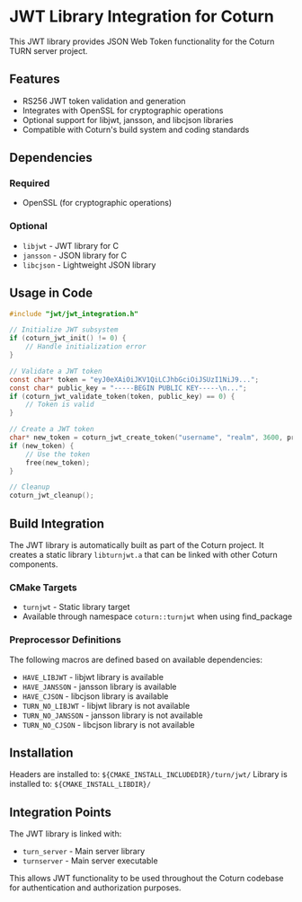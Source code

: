 # JWT Library Integration for Coturn

This JWT library provides JSON Web Token functionality for the Coturn TURN server project.

## Features

- RS256 JWT token validation and generation
- Integrates with OpenSSL for cryptographic operations
- Optional support for libjwt, jansson, and libcjson libraries
- Compatible with Coturn's build system and coding standards

## Dependencies

### Required
- OpenSSL (for cryptographic operations)

### Optional
- `libjwt` - JWT library for C
- `jansson` - JSON library for C
- `libcjson` - Lightweight JSON library

## Usage in Code

```c
#include "jwt/jwt_integration.h"

// Initialize JWT subsystem
if (coturn_jwt_init() != 0) {
    // Handle initialization error
}

// Validate a JWT token
const char* token = "eyJ0eXAiOiJKV1QiLCJhbGciOiJSUzI1NiJ9...";
const char* public_key = "-----BEGIN PUBLIC KEY-----\n...";
if (coturn_jwt_validate_token(token, public_key) == 0) {
    // Token is valid
}

// Create a JWT token
char* new_token = coturn_jwt_create_token("username", "realm", 3600, private_key);
if (new_token) {
    // Use the token
    free(new_token);
}

// Cleanup
coturn_jwt_cleanup();
```

## Build Integration

The JWT library is automatically built as part of the Coturn project. It creates a static library `libturnjwt.a` that can be linked with other Coturn components.

### CMake Targets

- `turnjwt` - Static library target
- Available through namespace `coturn::turnjwt` when using find_package

### Preprocessor Definitions

The following macros are defined based on available dependencies:

- `HAVE_LIBJWT` - libjwt library is available
- `HAVE_JANSSON` - jansson library is available  
- `HAVE_CJSON` - libcjson library is available
- `TURN_NO_LIBJWT` - libjwt library is not available
- `TURN_NO_JANSSON` - jansson library is not available
- `TURN_NO_CJSON` - libcjson library is not available

## Installation

Headers are installed to: `${CMAKE_INSTALL_INCLUDEDIR}/turn/jwt/`
Library is installed to: `${CMAKE_INSTALL_LIBDIR}/`

## Integration Points

The JWT library is linked with:
- `turn_server` - Main server library
- `turnserver` - Main server executable

This allows JWT functionality to be used throughout the Coturn codebase for authentication and authorization purposes.
